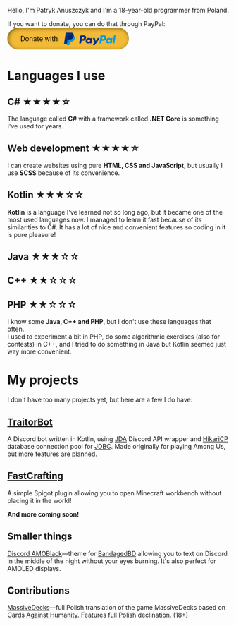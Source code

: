 Hello, I'm Patryk Anuszczyk and I'm a 18-year-old programmer from Poland.

If you want to donate, you can do that through PayPal:  
[<img src="donate.png" alt="Donate" />](https://www.paypal.com/donate?hosted_button_id=8HYK8SQJXZCGS)  

Languages I use
===============

C# &#9733;&#9733;&#9733;&#9733;&#9734;
---
The language called **C#** with a framework called **.NET Core** is something I've used for years.

Web development &#9733;&#9733;&#9733;&#9733;&#9734;
---
I can create websites using pure **HTML, CSS and JavaScript**, but usually I use **SCSS** because of its convenience.

Kotlin &#9733;&#9733;&#9733;&#9734;&#9734;
---
**Kotlin** is a language I've learned not so long ago, but it became one of the most used languages now. I managed to learn it fast because of its similarities to C#. It has a lot of nice and convenient features so coding in it is pure pleasure!

Java &#9733;&#9733;&#9733;&#9734;&#9734;
---
C++ &#9733;&#9733;&#9734;&#9734;&#9734;
---
PHP &#9733;&#9733;&#9734;&#9734;&#9734;
---
I know some **Java, C++ and PHP**, but I don't use these languages that often.  
I used to experiment a bit in PHP, do some algorithmic exercises (also for contests) in C++,
and I tried to do something in Java but Kotlin seemed just way more convenient.

My projects
===========
I don't have too many projects yet, but here are a few I do have:

[TraitorBot](https://github.com/TheChilliPL/traitorbot)
---
A Discord bot written in Kotlin, using [JDA](https://github.com/DV8FromTheWorld/JDA) Discord API wrapper and [HikariCP](https://github.com/brettwooldridge/HikariCP) database connection pool for [JDBC](https://en.wikipedia.org/wiki/Java_Database_Connectivity). Made originally for playing Among Us, but more features are planned.

[FastCrafting](https://github.com/TheChilliPL/fastcrafting)
---
A simple Spigot plugin allowing you to open Minecraft workbench without placing it in the world!

**And more coming soon!**

Smaller things
---
[Discord AMOBlack](https://github.com/TheChilliPL/discord-amoblack)—theme for [BandagedBD](https://github.com/rauenzi/BetterDiscordApp) allowing you to text on Discord in the middle of the night without your eyes burning. It's also perfect for AMOLED displays.

Contributions
---
[MassiveDecks](https://github.com/Lattyware/massivedecks)—full Polish translation of the game MassiveDecks based on [Cards Against Humanity](https://cardsagainsthumanity.com/). Features full Polish declination. (18+)
